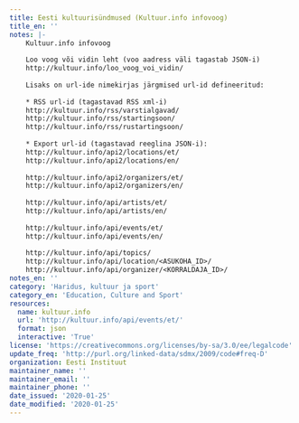 ```yaml
---
title: Eesti kultuurisündmused (Kultuur.info infovoog)
title_en: ''
notes: |-
    Kultuur.info infovoog 
    
    Loo voog või vidin leht (voo aadress väli tagastab JSON-i)
    http://kultuur.info/loo_voog_voi_vidin/
    
    Lisaks on url-ide nimekirjas järgmised url-id defineeritud:
    
    * RSS url-id (tagastavad RSS xml-i)
    http://kultuur.info/rss/varstialgavad/
    http://kultuur.info/rss/startingsoon/
    http://kultuur.info/rss/rustartingsoon/
    
    * Export url-id (tagastavad reeglina JSON-i):
    http://kultuur.info/api2/locations/et/
    http://kultuur.info/api2/locations/en/
    
    http://kultuur.info/api2/organizers/et/
    http://kultuur.info/api2/organizers/en/
    
    http://kultuur.info/api/artists/et/
    http://kultuur.info/api/artists/en/
    
    http://kultuur.info/api/events/et/
    http://kultuur.info/api/events/en/
    
    http://kultuur.info/api/topics/
    http://kultuur.info/api/location/<ASUKOHA_ID>/
    http://kultuur.info/api/organizer/<KORRALDAJA_ID>/
notes_en: ''
category: 'Haridus, kultuur ja sport'
category_en: 'Education, Culture and Sport'
resources:
  name: kultuur.info
  url: 'http://kultuur.info/api/events/et/'
  format: json
  interactive: 'True'
license: 'https://creativecommons.org/licenses/by-sa/3.0/ee/legalcode'
update_freq: 'http://purl.org/linked-data/sdmx/2009/code#freq-D'
organization: Eesti Instituut
maintainer_name: ''
maintainer_email: ''
maintainer_phone: ''
date_issued: '2020-01-25'
date_modified: '2020-01-25'
---
```

